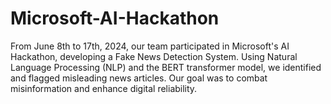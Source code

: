 # Microsoft-AI-Hackathon
From June 8th to 17th, 2024, our team participated in Microsoft's AI Hackathon, developing a Fake News Detection System. Using Natural Language Processing (NLP) and the BERT transformer model, we identified and flagged misleading news articles. Our goal was to combat misinformation and enhance digital reliability.
